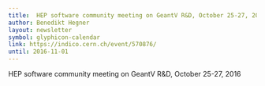 ```yaml
---
title:  HEP software community meeting on GeantV R&D, October 25-27, 2016
author: Benedikt Hegner
layout: newsletter
symbol: glyphicon-calendar
link: https://indico.cern.ch/event/570876/
until: 2016-11-01
---
```

HEP software community meeting on GeantV R&D, October 25-27, 2016